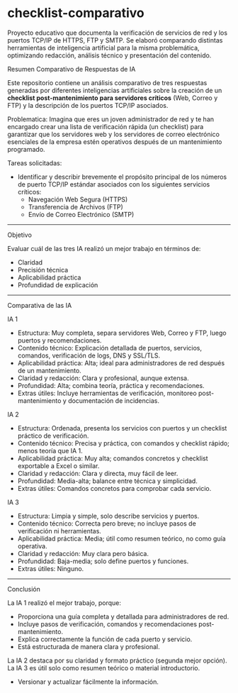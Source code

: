 # checklist-comparativo
Proyecto educativo que documenta la verificación de servicios de red y los puertos TCP/IP de HTTPS, FTP y SMTP. Se elaboró comparando distintas herramientas de inteligencia artificial para la misma problemática, optimizando redacción, análisis técnico y presentación del contenido.

Resumen Comparativo de Respuestas de IA

Este repositorio contiene un análisis comparativo de tres respuestas generadas por diferentes inteligencias artificiales sobre la creación de un **checklist post-mantenimiento para servidores críticos** (Web, Correo y FTP) y la descripción de los puertos TCP/IP asociados.

Problematica: Imagina que eres un joven administrador de red y te han encargado crear una lista de verificación rápida (un checklist) para garantizar que los servidores web y los servidores de correo electrónico esenciales de la empresa estén operativos después de un mantenimiento programado.  

Tareas solicitadas:
- Identificar y describir brevemente el propósito principal de los números de puerto TCP/IP estándar asociados con los siguientes servicios críticos:
  - Navegación Web Segura (HTTPS)  
  - Transferencia de Archivos (FTP)  
  - Envío de Correo Electrónico (SMTP)

---

Objetivo

Evaluar cuál de las tres IA realizó un mejor trabajo en términos de:

- Claridad  
- Precisión técnica  
- Aplicabilidad práctica  
- Profundidad de explicación  

---

Comparativa de las IA

 IA 1
- Estructura: Muy completa, separa servidores Web, Correo y FTP, luego puertos y recomendaciones.  
- Contenido técnico: Explicación detallada de puertos, servicios, comandos, verificación de logs, DNS y SSL/TLS.  
- Aplicabilidad práctica: Alta; ideal para administradores de red después de un mantenimiento.  
- Claridad y redacción: Clara y profesional, aunque extensa.  
- Profundidad: Alta; combina teoría, práctica y recomendaciones.  
- Extras útiles: Incluye herramientas de verificación, monitoreo post-mantenimiento y documentación de incidencias.

 IA 2
- Estructura: Ordenada, presenta los servicios con puertos y un checklist práctico de verificación.  
- Contenido técnico: Precisa y práctica, con comandos y checklist rápido; menos teoría que IA 1.  
- Aplicabilidad práctica: Muy alta; comandos concretos y checklist exportable a Excel o similar.  
- Claridad y redacción: Clara y directa, muy fácil de leer.  
- Profundidad: Media-alta; balance entre técnica y simplicidad.  
- Extras útiles: Comandos concretos para comprobar cada servicio.

 IA 3
- Estructura: Limpia y simple, solo describe servicios y puertos.  
- Contenido técnico: Correcta pero breve; no incluye pasos de verificación ni herramientas.  
- Aplicabilidad práctica: Media; útil como resumen teórico, no como guía operativa.  
- Claridad y redacción: Muy clara pero básica.  
- Profundidad: Baja-media; solo define puertos y funciones.  
- Extras útiles: Ninguno.

---

Conclusión

La IA 1 realizó el mejor trabajo, porque:

- Proporciona una guía completa y detallada para administradores de red.  
- Incluye pasos de verificación, comandos y recomendaciones post-mantenimiento.  
- Explica correctamente la función de cada puerto y servicio.  
- Está estructurada de manera clara y profesional.

La IA 2 destaca por su claridad y formato práctico (segunda mejor opción).  
La IA 3 es útil solo como resumen teórico o material introductorio.

- Versionar y actualizar fácilmente la información.

